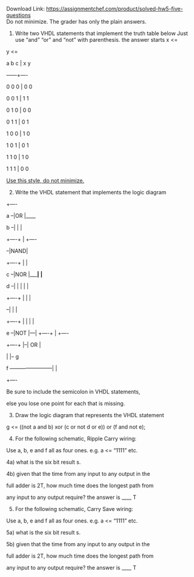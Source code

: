Download Link: https://assignmentchef.com/product/solved-hw5-five-questions
<br>
Do not minimize. The grader has only the plain answers.

<ol>

 <li>Write two VHDL statements that implement the truth table below Just use  “and”   “or”   and  “not”  with parenthesis.  the answer starts   x &lt;=</li>

</ol>

y &lt;=




a b c | x y

——+—-

0 0 0 | 0 0

0 0 1 | 1 1

0 1 0 | 0 0

0 1 1 | 0 1

1 0 0 | 1 0

1 0 1 | 0 1

1 1 0 | 1 0

1 1 1 | 0 0




<a href="http://userpages.umbc.edu/~squire/images/cs411_l3a.pdf">Use this style, do not minimize.</a>




<ol start="2">

 <li>Write the VHDL statement that implements the logic diagram</li>

</ol>




+—-


a –|OR  |____

b –|    |   |

+—-+   | +—-


–|NAND|

+—-+     |    |

c –|NOR |_____|    |__

d –|    |     |    |  |

+—-+     |    |  |

–|    |  |

+—-+   | |    |  |

e –|NOT |—| +—-+  |  +—-


+—-+             |–| OR |

|    |– g

f ————————|    |

+—-





Be sure to include the semicolon in VHDL statements,

else you lose one point for each that is missing.




<ol start="3">

 <li>Draw the logic diagram that represents the VHDL statement</li>

</ol>




g &lt;= ((not a and b) xor (c or not d or e)) or (f and not e);




<ol start="4">

 <li>For the following schematic, Ripple Carry wiring:</li>

</ol>

Use a, b, e and f  all as four ones. e.g. a &lt;= “1111”   etc.

4a) what is the six bit result s.

4b) given that the time from any input to any output in the

full adder is  2T, how much time does the longest path from

any input to any output require?   the answer is   ____ T










<ol start="5">

 <li>For the following schematic, Carry Save wiring:</li>

</ol>

Use a, b, e and f  all as four ones. e.g. a &lt;= “1111”   etc.

5a) what is the six bit result s.

5b) given that the time from any input to any output in the

full adder is  2T, how much time does the longest path from

any input to any output require?   the answer is   ____ T


